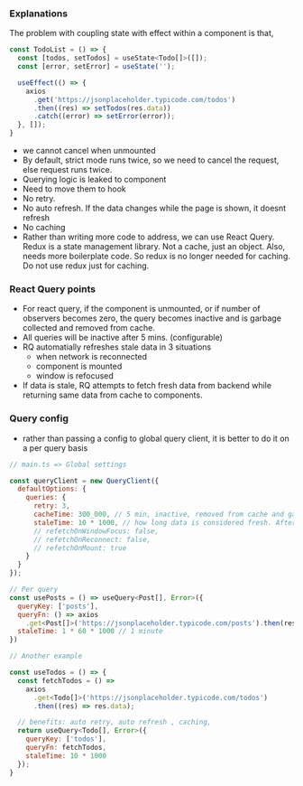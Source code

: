 ### Explanations

The problem with coupling state with effect within a component is that,

```js
const TodoList = () => {
  const [todos, setTodos] = useState<Todo[]>([]);
  const [error, setError] = useState('');

  useEffect(() => {
    axios
      .get('https://jsonplaceholder.typicode.com/todos')
      .then((res) => setTodos(res.data))
      .catch((error) => setError(error));
  }, []);
}
```

- we cannot cancel when unmounted
- By default, strict mode runs twice, so we need to cancel the request, else request runs twice.
- Querying logic is leaked to component
- Need to move them to hook
- No retry.
- No auto refresh. If the data changes while the page is shown, it doesnt refresh
- No caching
- Rather than writing more code to address, we can use React Query. Redux is a state management library.
  Not a cache, just an object. Also, needs more boilerplate code. So redux is no longer needed for caching. Do not use redux just for caching.

### React Query points

- For react query, if the component is unmounted, or if number of observers becomes zero, the query becomes inactive and is garbage collected and removed from cache.
- All queries will be inactive after 5 mins. (configurable)
- RQ automatially refreshes stale data in 3 situations
  - when network is reconnected
  - component is mounted
  - window is refocused
- If data is stale, RQ attempts to fetch fresh data from backend while returning same data from cache to components.

### Query config

- rather than passing a config to global query client, it is better to do it on a per query basis

```js
// main.ts => Global settings

const queryClient = new QueryClient({
  defaultOptions: {
    queries: {
      retry: 3,
      cacheTime: 300_000, // 5 min, inactive, removed from cache and garbage collected.
      staleTime: 10 * 1000, // how long data is considered fresh. After 10 sec, its considered stale data
      // refetchOnWindowFocus: false,
      // refetchOnReconnect: false,
      // refetchOnMount: true
    }
  }
});

// Per query
const usePosts = () => useQuery<Post[], Error>({
  queryKey: ['posts'],
  queryFn: () => axios
    .get<Post[]>('https://jsonplaceholder.typicode.com/posts').then(res => res.data),
  staleTime: 1 * 60 * 1000 // 1 minute
})

// Another example

const useTodos = () => {
  const fetchTodos = () =>
    axios
      .get<Todo[]>('https://jsonplaceholder.typicode.com/todos')
      .then((res) => res.data);

  // benefits: auto retry, auto refresh , caching,
  return useQuery<Todo[], Error>({
    queryKey: ['todos'],
    queryFn: fetchTodos,
    staleTime: 10 * 1000
  });
}
```
